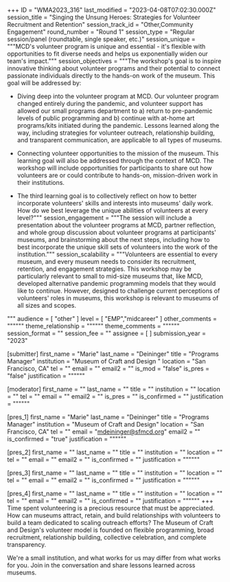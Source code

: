 +++
ID = "WMA2023_316"
last_modified = "2023-04-08T07:02:30.000Z"
session_title = "Singing the Unsung Heroes: Strategies for Volunteer Recruitment and Retention"
session_track_id = "Other,Community Engagement"
round_number = "Round 1"
session_type = "Regular session/panel (roundtable, single speaker, etc.)"
session_unique = """MCD's volunteer program is unique and essential - it's flexible with opportunities to fit diverse needs and helps us exponentially widen our team's impact."""
session_objectives = """The workshop's goal is to inspire innovative thinking about volunteer programs and their potential to connect passionate individuals directly to the hands-on work of the museum. This goal will be addressed by:

- Diving deep into the volunteer program at MCD. Our volunteer program changed entirely during the pandemic, and volunteer support has allowed our small programs department to a) return to pre-pandemic levels of public programming and b) continue with at-home art programs/kits initiated during the pandemic. Lessons learned along the way, including strategies for volunteer outreach, relationship building, and transparent communication, are applicable to all types of museums.

- Connecting volunteer opportunities to the mission of the museum. This learning goal will also be addressed through the context of MCD. The workshop will include opportunities for participants to share out how volunteers are or could contribute to hands-on, mission-driven work in their institutions.

- The third learning goal is to collectively reflect on how to better incorporate volunteers' skills and interests into museums' daily work. How do we best leverage the unique abilities of volunteers at every level?"""
session_engagement = """The session will include a presentation about the volunteer programs at MCD, partner reflection, and whole group discussion about volunteer programs at participants' museums, and brainstorming about the next steps, including how to best incorporate the unique skill sets of volunteers into the work of the institution."""
session_scalability = """Volunteers are essential to every museum, and every museum needs to consider its recruitment, retention, and engagement strategies. This workshop may be particularly relevant to small to mid-size museums that, like MCD, developed alternative pandemic programming models that they would like to continue. However, designed to challenge current perceptions of volunteers' roles in museums, this workshop is relevant to museums of all sizes and scopes. 

"""
audience = [ "other" ]
level = [ "EMP","midcareer" ]
other_comments = """"""
theme_relationship = """"""
theme_comments = """"""
session_format = ""
session_fee = ""
assignee = [  ]
submission_year = "2023"

[submitter]
first_name = "Marie"
last_name = "Deininger"
title = "Programs Manager"
institution = "Museum of Craft and Design "
location = "San Francisco, CA"
tel = ""
email = ""
email2 = ""
is_mod = "false"
is_pres = "false"
justification = """"""

[moderator]
first_name = ""
last_name = ""
title = ""
institution = ""
location = ""
tel = ""
email = ""
email2 = ""
is_pres = ""
is_confirmed = ""
justification = """"""

[pres_1]
first_name = "Marie"
last_name = "Deininger"
title = "Programs Manager"
institution = "Museum of Craft and Design"
location = "San Francisco, CA"
tel = ""
email = "mdeininger@sfmcd.org"
email2 = ""
is_confirmed = "true"
justification = """"""

[pres_2]
first_name = ""
last_name = ""
title = ""
institution = ""
location = ""
tel = ""
email = ""
email2 = ""
is_confirmed = ""
justification = """"""

[pres_3]
first_name = ""
last_name = ""
title = ""
institution = ""
location = ""
tel = ""
email = ""
email2 = ""
is_confirmed = ""
justification = """"""

[pres_4]
first_name = ""
last_name = ""
title = ""
institution = ""
location = ""
tel = ""
email = ""
email2 = ""
is_confirmed = ""
justification = """"""
+++
Time spent volunteering is a precious resource that must be appreciated. How can museums attract, retain, and build relationships with volunteers to build a team dedicated to scaling outreach efforts? The Museum of Craft and Design's volunteer model is founded on flexible programming, broad recruitment, relationship building, collective celebration, and complete transparency. 

We're a small institution, and what works for us may differ from what works for you. Join in the conversation and share lessons learned across museums. 
